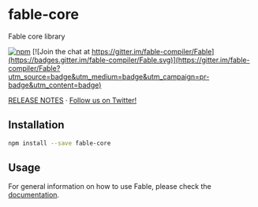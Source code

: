 
# fable-core

Fable core library

[![npm](https://img.shields.io/npm/v/fable-core.svg)](https://www.npmjs.com/package/fable-compiler) [![Join the chat at https://gitter.im/fable-compiler/Fable](https://badges.gitter.im/fable-compiler/Fable.svg)](https://gitter.im/fable-compiler/Fable?utm_source=badge&utm_medium=badge&utm_campaign=pr-badge&utm_content=badge)

[RELEASE NOTES](https://github.com/fable-compiler/Fable/blob/master/RELEASE_NOTES_CORE.md) · [Follow us on Twitter!](https://twitter.com/FableCompiler)

## Installation

```sh
npm install --save fable-core
```

## Usage

For general information on how to use Fable, please check the [documentation](http://fable.io/docs).
